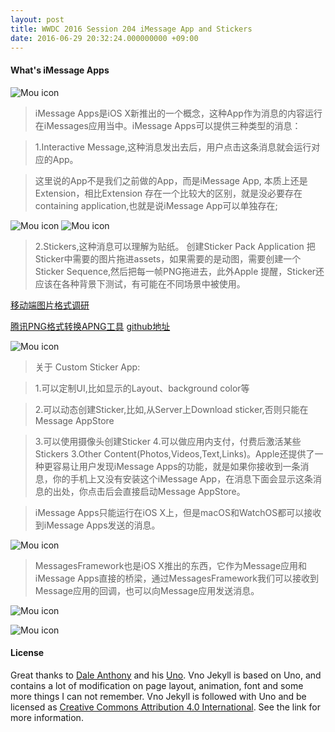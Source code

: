 ```yaml
---
layout: post
title: WWDC 2016 Session 204 iMessage App and Stickers
date: 2016-06-29 20:32:24.000000000 +09:00
---
```


#### What's iMessage Apps
![Mou icon](http://o9lammkmn.bkt.clouddn.com/IMG_3203.JPG?imageView2/2/w/600)
> iMessage Apps是iOS X新推出的一个概念，这种App作为消息的内容运行在iMessages应用当中。iMessage Apps可以提供三种类型的消息：

>1.Interactive Message,这种消息发出去后，用户点击这条消息就会运行对应的App。

>这里说的App不是我们之前做的App，而是iMessage App, 本质上还是Extension，相比Extension 存在一个比较大的区别，就是没必要存在containing application,也就是说iMessage App可以单独存在;

![Mou icon](http://o9lammkmn.bkt.clouddn.com/IMG_3200.JPG?imageView2/2/w/600)
![Mou icon](http://o9lammkmn.bkt.clouddn.com/IMG_3206.JPG?imageView2/2/w/600)

>2.Stickers,这种消息可以理解为贴纸。
>创建Sticker Pack Application 把Sticker中需要的图片拖进assets，如果需要的是动图，需要创建一个Sticker Sequence,然后把每一帧PNG拖进去，此外Apple 提醒，Sticker还应该在各种背景下测试，有可能在不同场景中被使用。

[移动端图片格式调研](http://blog.ibireme.com/2015/11/02/mobile_image_benchmark/)

[腾讯PNG格式转换APNG工具](https://isux.tencent.com/introduction-of-apng.html)
 [github地址](https://github.com/iSparta/iSparta)

![Mou icon](http://o9lammkmn.bkt.clouddn.com/IMG_3201.JPG?imageView2/2/w/400)

>关于 Custom Sticker App:
	
>1.可以定制UI,比如显示的Layout、background color等

>2.可以动态创建Sticker,比如,从Server上Download sticker,否则只能在Message AppStore

>3.可以使用摄像头创建Sticker
>4.可以做应用内支付，付费后激活某些Stickers
>3.Other Content(Photos,Videos,Text,Links)。Apple还提供了一种更容易让用户发现iMessage Apps的功能，就是如果你接收到一条消息，你的手机上又没有安装这个iMessage App，在消息下面会显示这条消息的出处，你点击后会直接启动Message AppStore。

>iMessage Apps只能运行在iOS X上，但是macOS和WatchOS都可以接收到iMessage Apps发送的消息。

![Mou icon](http://o9lammkmn.bkt.clouddn.com/IMG_3198.JPG?imageView2/2/w/600)

>MessagesFramework也是iOS X推出的东西，它作为Message应用和iMessage Apps直接的桥梁，通过MessagesFramework我们可以接收到Message应用的回调，也可以向Message应用发送消息。

![Mou icon](http://o9lammkmn.bkt.clouddn.com/IMG_3204.JPG?imageView2/2/w/600)

![Mou icon](http://o9lammkmn.bkt.clouddn.com/IMG_3205.JPG?imageView2/2/w/600)


#### License

Great thanks to [Dale Anthony](https://github.com/daleanthony) and his [Uno](https://github.com/daleanthony/uno). Vno Jekyll is based on Uno, and contains a lot of modification on page layout, animation, font and some more things I can not remember. Vno Jekyll is followed with Uno and be licensed as [Creative Commons Attribution 4.0 International](http://creativecommons.org/licenses/by/4.0/). See the link for more information.
